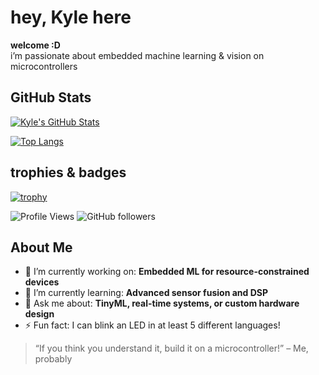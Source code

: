 # hey, Kyle here

**welcome :D**  
i’m passionate about embedded machine learning & vision on microcontrollers
## GitHub Stats

<!-- GitHub Readme Stats - https://github.com/anuraghazra/github-readme-stats -->
[![Kyle's GitHub Stats](https://github-readme-stats.vercel.app/api?username=kyle-comet&show_icons=true&theme=radical&count_private=true)](https://github.com/kyle-comet)

<!-- Top Languages Card -->
[![Top Langs](https://github-readme-stats.vercel.app/api/top-langs/?username=kyle-comet&layout=compact&theme=radical)](https://github.com/kyle-comet)

## trophies & badges

<!-- Profile Trophy - https://github.com/ryo-ma/github-profile-trophy -->
[![trophy](https://github-profile-trophy.vercel.app/?username=kyle-comet&theme=onedark&column=3&margin-w=15&margin-h=15)](https://github.com/kyle-comet)

<!-- Badges (shields.io examples) -->
![Profile Views](https://komarev.com/ghpvc/?username=kyle-comet&color=blueviolet)
![GitHub followers](https://img.shields.io/github/followers/kyle-comet?style=social)

## About Me

- 🔭 I’m currently working on: **Embedded ML for resource-constrained devices**  
- 🌱 I’m currently learning: **Advanced sensor fusion and DSP**  
- 💬 Ask me about: **TinyML, real-time systems, or custom hardware design**  
- ⚡ Fun fact: I can blink an LED in at least 5 different languages!



> “If you think you understand it, build it on a microcontroller!” – Me, probably
